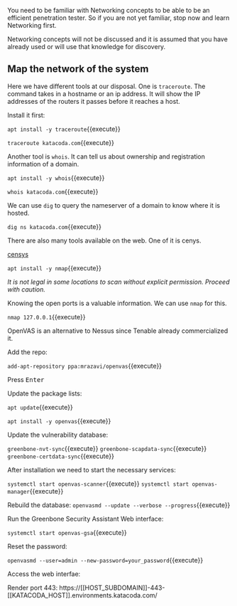 You need to be familiar with Networking concepts to be able to be an efficient penetration tester. So if you are not yet familiar, stop now and learn Networking first.

Networking concepts will not be discussed and it is assumed that you have already used or will use that knowledge for discovery.

## Map the network of the system

Here we have different tools at our disposal. One is `traceroute`. The command takes in a hostname or an ip address. It will show the IP addresses of the routers it passes before it reaches a host.

Install it first:

`apt install -y traceroute`{{execute}}

`traceroute katacoda.com`{{execute}}

Another tool is `whois`. It can tell us about ownership and registration information of a domain.

`apt install -y whois`{{execute}}

`whois katacoda.com`{{execute}}

We can use `dig` to query the nameserver of a domain to know where it is hosted.

`dig ns katacoda.com`{{execute}}

There are also many tools available on the web. One of it is cenys.

[censys](https://censys.io/ipv4?q=katacoda.com)

`apt install -y nmap`{{execute}}

*It is not legal in some locations to scan without explicit permission. Proceed with caution.*

Knowing the open ports is a valuable information. We can use `nmap` for this.

`nmap 127.0.0.1`{{execute}}

OpenVAS is an alternative to Nessus since Tenable already commercialized it.

Add the repo:

`add-apt-repository ppa:mrazavi/openvas`{{execute}}

Press <kbd>Enter</kbd>

Update the package lists:

`apt update`{{execute}}

`apt install -y openvas`{{execute}}

Update the vulnerability database:

`greenbone-nvt-sync`{{execute}}
`greenbone-scapdata-sync`{{execute}}
`greenbone-certdata-sync`{{execute}}

After installation we need to start the necessary services:

`systemctl start openvas-scanner`{{execute}}
`systemctl start openvas-manager`{{execute}}

Rebuild the database:
`openvasmd --update --verbose --progress`{{execute}}

Run the Greenbone Security Assistant Web interface:

`systemctl start openvas-gsa`{{execute}}

Reset the password:

`openvasmd --user=admin --new-password=your_password`{{execute}}

Access the web interfae:

Render port 443: https://[[HOST_SUBDOMAIN]]-443-[[KATACODA_HOST]].environments.katacoda.com/

